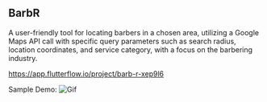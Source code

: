 ## BarbR
A user-friendly tool for locating barbers in a chosen area, utilizing a Google Maps API call with specific query parameters such as search radius, location coordinates, and service category, with a focus on the barbering industry.

https://app.flutterflow.io/project/barb-r-xep9l6

Sample Demo:
![Gif](https://github.com/YounisSalma/BarbR/assets/57214438/8967b820-f02a-46e8-b685-2828d7e2598f)
